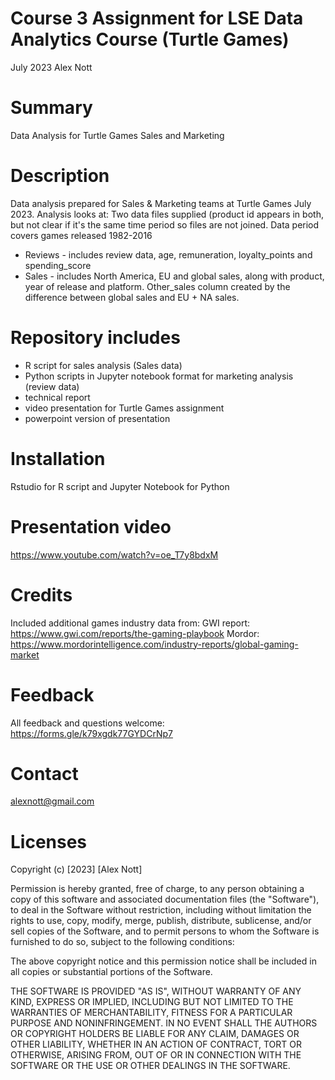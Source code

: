 # Course 3 Assignment for LSE Data Analytics Course (Turtle Games)
July 2023
Alex Nott
# Summary
Data Analysis for Turtle Games Sales and Marketing

# Description
Data analysis prepared for Sales & Marketing teams at Turtle Games July 2023. 
Analysis looks at:
Two data files supplied (product id appears in both, but not clear if it's the same time period so files are not joined.
Data period covers games released 1982-2016
- Reviews - includes review data, age, remuneration, loyalty_points and spending_score
- Sales - includes North America, EU and global sales, along with product, year of release and platform. Other_sales column created by the difference between global sales and EU + NA sales.

# Repository includes 
- R script for sales analysis (Sales data)
- Python scripts in Jupyter notebook format for marketing analysis (review data)
- technical report
- video presentation for Turtle Games assignment
- powerpoint version of presentation

# Installation
Rstudio for R script and Jupyter Notebook for Python

# Presentation video
https://www.youtube.com/watch?v=oe_T7y8bdxM 

# Credits
Included additional games industry data from:
GWI report: https://www.gwi.com/reports/the-gaming-playbook
Mordor: https://www.mordorintelligence.com/industry-reports/global-gaming-market

# Feedback
All feedback and questions welcome:
https://forms.gle/k79xgdk77GYDCrNp7

# Contact
alexnott@gmail.com

# Licenses
Copyright (c) [2023] [Alex Nott]

Permission is hereby granted, free of charge, to any person obtaining a copy
of this software and associated documentation files (the "Software"), to deal
in the Software without restriction, including without limitation the rights
to use, copy, modify, merge, publish, distribute, sublicense, and/or sell
copies of the Software, and to permit persons to whom the Software is
furnished to do so, subject to the following conditions:

The above copyright notice and this permission notice shall be included in all
copies or substantial portions of the Software.

THE SOFTWARE IS PROVIDED "AS IS", WITHOUT WARRANTY OF ANY KIND, EXPRESS OR
IMPLIED, INCLUDING BUT NOT LIMITED TO THE WARRANTIES OF MERCHANTABILITY,
FITNESS FOR A PARTICULAR PURPOSE AND NONINFRINGEMENT. IN NO EVENT SHALL THE
AUTHORS OR COPYRIGHT HOLDERS BE LIABLE FOR ANY CLAIM, DAMAGES OR OTHER
LIABILITY, WHETHER IN AN ACTION OF CONTRACT, TORT OR OTHERWISE, ARISING FROM,
OUT OF OR IN CONNECTION WITH THE SOFTWARE OR THE USE OR OTHER DEALINGS IN THE
SOFTWARE.
